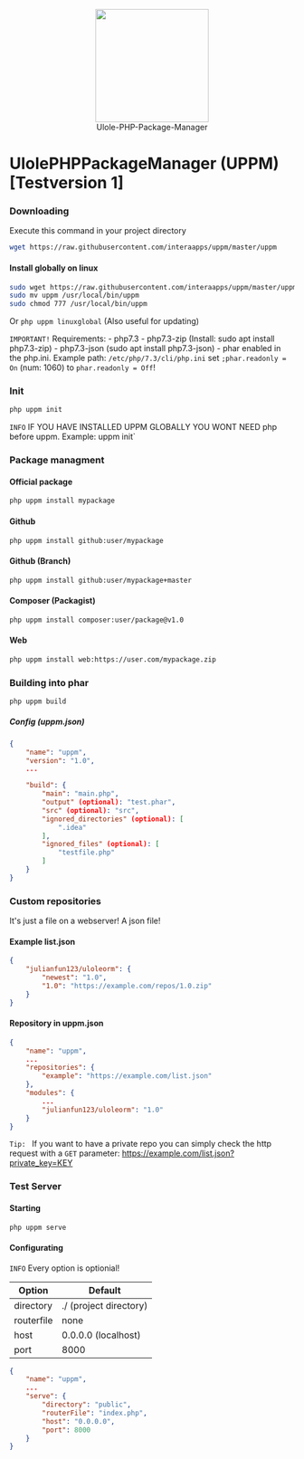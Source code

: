 <p align="center"><img src="https://cdn.interaapps.de/ulole/icons/ulole1.svg" width="200"><br>Ulole-PHP-Package-Manager</p>


# UlolePHPPackageManager (UPPM) [Testversion 1]

### Downloading
Execute this command in your project directory
```bash
wget https://raw.githubusercontent.com/interaapps/uppm/master/uppm
``` 

#### Install globally on linux
```bash
sudo wget https://raw.githubusercontent.com/interaapps/uppm/master/uppm
sudo mv uppm /usr/local/bin/uppm
sudo chmod 777 /usr/local/bin/uppm
```
Or
`php uppm linuxglobal` (Also useful for updating)

`IMPORTANT!` Requirements:
    - php7.3
    - php7.3-zip (Install: sudo apt install php7.3-zip)
    - php7.3-json (sudo apt install php7.3-json)
    - phar enabled in the php.ini. Example path: `/etc/php/7.3/cli/php.ini` set `;phar.readonly = On` (num: 1060) to `phar.readonly = Off`!

### Init
```bash
php uppm init
```
`INFO` IF YOU HAVE INSTALLED UPPM GLOBALLY YOU WONT NEED php before uppm. Example: uppm init`
### Package managment
#### Official package
```bash
php uppm install mypackage
``` 
#### Github
```bash
php uppm install github:user/mypackage
``` 
#### Github (Branch)
```bash
php uppm install github:user/mypackage+master
``` 
#### Composer (Packagist)
```bash
php uppm install composer:user/package@v1.0
```
#### Web
```bash
php uppm install web:https://user.com/mypackage.zip
``` 

### Building into phar
```bash
php uppm build
``` 

##### Config (uppm.json)
```json
{
    "name": "uppm",
    "version": "1.0",
    ...

    "build": {
        "main": "main.php",
        "output" (optional): "test.phar",
        "src" (optional): "src",
        "ignored_directories" (optional): [
            ".idea"
        ],
        "ignored_files" (optional): [
            "testfile.php"
        ]
    }
}
```

### Custom repositories
It's just a file on a webserver! A json file!
#### Example list.json
```json
{    
    "julianfun123/uloleorm": {
        "newest": "1.0",
        "1.0": "https://example.com/repos/1.0.zip"
    }
}
```

#### Repository in uppm.json
```json
{
    "name": "uppm",
    ...
    "repositories": {
        "example": "https://example.com/list.json"
    },
    "modules": {
        ...
        "julianfun123/uloleorm": "1.0"
    }
}
```

`Tip: ` If you want to have a private repo you can simply check the http request with a `GET` parameter: https://example.com/list.json?private_key=KEY

### Test Server
#### Starting
```bash
php uppm serve
```

#### Configurating
`INFO` Every option is optionial!


| Option          | Default               |
| --------------- |---------------------- |
| directory       | ./ (project directory) |
| routerfile      | none                  |
| host            | 0.0.0.0 (localhost)   |
| port            | 8000                  |

```json
{
    "name": "uppm",
    ...
    "serve": {
        "directory": "public", 
        "routerFile": "index.php",
        "host": "0.0.0.0",
        "port": 8000 
    }
}
```
